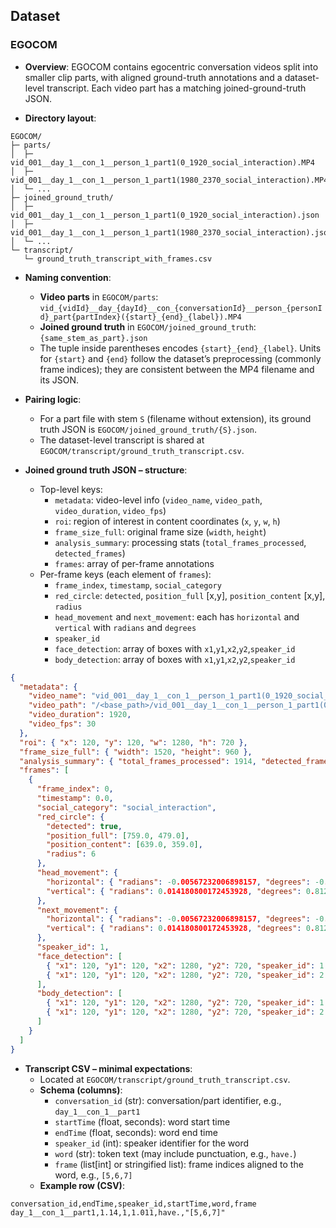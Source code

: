 


## Dataset

### EGOCOM

- **Overview**: EGOCOM contains egocentric conversation videos split into smaller clip parts, with aligned ground-truth annotations and a dataset-level transcript. Each video part has a matching joined-ground-truth JSON.

- **Directory layout**:
```text
EGOCOM/
├─ parts/
│  ├─ vid_001__day_1__con_1__person_1_part1(0_1920_social_interaction).MP4
│  ├─ vid_001__day_1__con_1__person_1_part1(1980_2370_social_interaction).MP4
│  └─ ...
├─ joined_ground_truth/
│  ├─ vid_001__day_1__con_1__person_1_part1(0_1920_social_interaction).json
│  ├─ vid_001__day_1__con_1__person_1_part1(1980_2370_social_interaction).json
│  └─ ...
└─ transcript/
   └─ ground_truth_transcript_with_frames.csv
```

- **Naming convention**:
  - **Video parts** in `EGOCOM/parts`: `vid_{vidId}__day_{dayId}__con_{conversationId}__person_{personId}_part{partIndex}({start}_{end}_{label}).MP4`
  - **Joined ground truth** in `EGOCOM/joined_ground_truth`: `{same_stem_as_part}.json`
  - The tuple inside parentheses encodes `{start}_{end}_{label}`. Units for `{start}` and `{end}` follow the dataset’s preprocessing (commonly frame indices); they are consistent between the MP4 filename and its JSON.

- **Pairing logic**:
  - For a part file with stem `S` (filename without extension), its ground truth JSON is `EGOCOM/joined_ground_truth/{S}.json`.
  - The dataset-level transcript is shared at `EGOCOM/transcript/ground_truth_transcript.csv`.

- **Joined ground truth JSON – structure**:
  - Top-level keys:
    - `metadata`: video-level info (`video_name`, `video_path`, `video_duration`, `video_fps`)
    - `roi`: region of interest in content coordinates (`x`, `y`, `w`, `h`)
    - `frame_size_full`: original frame size (`width`, `height`)
    - `analysis_summary`: processing stats (`total_frames_processed`, `detected_frames`)
    - `frames`: array of per-frame annotations
  - Per-frame keys (each element of `frames`):
    - `frame_index`, `timestamp`, `social_category`
    - `red_circle`: `detected`, `position_full` [x,y], `position_content` [x,y], `radius`
    - `head_movement` and `next_movement`: each has `horizontal` and `vertical` with `radians` and `degrees`
    - `speaker_id`
    - `face_detection`: array of boxes with `x1`,`y1`,`x2`,`y2`,`speaker_id`
    - `body_detection`: array of boxes with `x1`,`y1`,`x2`,`y2`,`speaker_id`
```json
{
  "metadata": {
    "video_name": "vid_001__day_1__con_1__person_1_part1(0_1920_social_interaction)",
    "video_path": "/<base_path>/vid_001__day_1__con_1__person_1_part1(0_1920_social_interaction).MP4",
    "video_duration": 1920,
    "video_fps": 30
  },
  "roi": { "x": 120, "y": 120, "w": 1280, "h": 720 },
  "frame_size_full": { "width": 1520, "height": 960 },
  "analysis_summary": { "total_frames_processed": 1914, "detected_frames": 1914 },
  "frames": [
    {
      "frame_index": 0,
      "timestamp": 0.0,
      "social_category": "social_interaction",
      "red_circle": {
        "detected": true,
        "position_full": [759.0, 479.0],
        "position_content": [639.0, 359.0],
        "radius": 6
      },
      "head_movement": {
        "horizontal": { "radians": -0.00567232006898157, "degrees": -0.325 },
        "vertical": { "radians": 0.014180800172453928, "degrees": 0.8125 }
      },
      "next_movement": {
        "horizontal": { "radians": -0.00567232006898157, "degrees": -0.325 },
        "vertical": { "radians": 0.014180800172453928, "degrees": 0.8125 }
      },
      "speaker_id": 1,
      "face_detection": [
        { "x1": 120, "y1": 120, "x2": 1280, "y2": 720, "speaker_id": 1 },
        { "x1": 120, "y1": 120, "x2": 1280, "y2": 720, "speaker_id": 2 }
      ],
      "body_detection": [
        { "x1": 120, "y1": 120, "x2": 1280, "y2": 720, "speaker_id": 1 },
        { "x1": 120, "y1": 120, "x2": 1280, "y2": 720, "speaker_id": 2 }
      ]
    }
  ]
}
```

- **Transcript CSV – minimal expectations**:
  - Located at `EGOCOM/transcript/ground_truth_transcript.csv`.
  - **Schema (columns)**:
    - `conversation_id` (str): conversation/part identifier, e.g., `day_1__con_1__part1`
    - `startTime` (float, seconds): word start time
    - `endTime` (float, seconds): word end time
    - `speaker_id` (int): speaker identifier for the word
    - `word` (str): token text (may include punctuation, e.g., `have.`)
    - `frame` (list[int] or stringified list): frame indices aligned to the word, e.g., `[5,6,7]`
  - **Example row (CSV)**:
```csv
conversation_id,endTime,speaker_id,startTime,word,frame
day_1__con_1__part1,1.14,1,1.011,have.,"[5,6,7]"
```